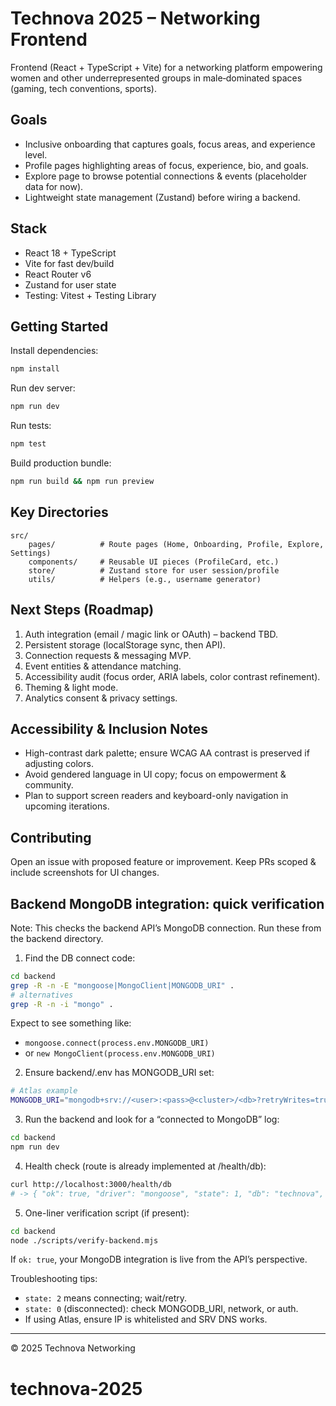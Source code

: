 # Technova 2025 – Networking Frontend

Frontend (React + TypeScript + Vite) for a networking platform empowering women and other underrepresented groups in male‑dominated spaces (gaming, tech conventions, sports).

## Goals
* Inclusive onboarding that captures goals, focus areas, and experience level.
* Profile pages highlighting areas of focus, experience, bio, and goals.
* Explore page to browse potential connections & events (placeholder data for now).
* Lightweight state management (Zustand) before wiring a backend.

## Stack
* React 18 + TypeScript
* Vite for fast dev/build
* React Router v6
* Zustand for user state
* Testing: Vitest + Testing Library

## Getting Started
Install dependencies:
```bash
npm install
```
Run dev server:
```bash
npm run dev
```
Run tests:
```bash
npm test
```
Build production bundle:
```bash
npm run build && npm run preview
```

## Key Directories
```
src/
	pages/          # Route pages (Home, Onboarding, Profile, Explore, Settings)
	components/     # Reusable UI pieces (ProfileCard, etc.)
	store/          # Zustand store for user session/profile
	utils/          # Helpers (e.g., username generator)
```

## Next Steps (Roadmap)
1. Auth integration (email / magic link or OAuth) – backend TBD.
2. Persistent storage (localStorage sync, then API).
3. Connection requests & messaging MVP.
4. Event entities & attendance matching.
5. Accessibility audit (focus order, ARIA labels, color contrast refinement).
6. Theming & light mode.
7. Analytics consent & privacy settings.

## Accessibility & Inclusion Notes
* High-contrast dark palette; ensure WCAG AA contrast is preserved if adjusting colors.
* Avoid gendered language in UI copy; focus on empowerment & community.
* Plan to support screen readers and keyboard-only navigation in upcoming iterations.

## Contributing
Open an issue with proposed feature or improvement. Keep PRs scoped & include screenshots for UI changes.

## Backend MongoDB integration: quick verification

Note: This checks the backend API’s MongoDB connection. Run these from the backend directory.

1) Find the DB connect code:
```bash
cd backend
grep -R -n -E "mongoose|MongoClient|MONGODB_URI" .
# alternatives
grep -R -n -i "mongo" .
```
Expect to see something like:
- `mongoose.connect(process.env.MONGODB_URI)`
- or `new MongoClient(process.env.MONGODB_URI)`

2) Ensure backend/.env has MONGODB_URI set:
```bash
# Atlas example
MONGODB_URI="mongodb+srv://<user>:<pass>@<cluster>/<db>?retryWrites=true&w=majority"
```

3) Run the backend and look for a “connected to MongoDB” log:
```bash
cd backend
npm run dev
```

4) Health check (route is already implemented at /health/db):
```bash
curl http://localhost:3000/health/db
# -> { "ok": true, "driver": "mongoose", "state": 1, "db": "technova", "ping": 1 }
```

5) One-liner verification script (if present):
```bash
cd backend
node ./scripts/verify-backend.mjs
```

If `ok: true`, your MongoDB integration is live from the API’s perspective.

Troubleshooting tips:
- `state: 2` means connecting; wait/retry.
- `state: 0` (disconnected): check MONGODB_URI, network, or auth.
- If using Atlas, ensure IP is whitelisted and SRV DNS works.

---
© 2025 Technova Networking
# technova-2025